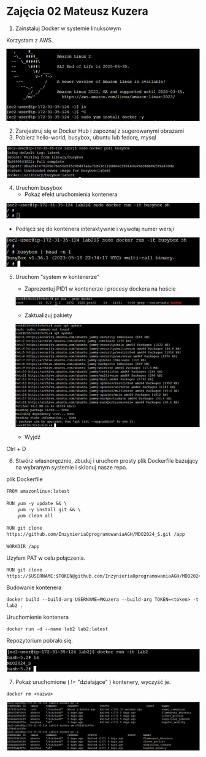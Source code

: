 # Zajęcia 02 Mateusz Kuzera

1. Zainstaluj Docker w systemie linuksowym

Korzystam z AWS.

![AWSLINUX](ss/linux.jpg)

2. Zarejestruj się w Docker Hub i zapoznaj z sugerowanymi obrazami
3. Pobierz hello-world, busybox, ubuntu lub fedorę, mysql

![busybox](ss/busybox.jpg)

4. Uruchom busybox
   - Pokaż efekt uruchomienia kontenera

![busybox](ss/uruchomionebusybox.jpg)

   - Podłącz się do kontenera interaktywnie i wywołaj numer wersji

![busybox](ss/werjsaBusyBOx.jpg)

5. Uruchom "system w kontenerze"
   - Zaprezentuj PID1 w kontenerze i procesy dockera na hoście

   ![procesydocker](ss/procesydocker.jpg)
   
   - Zaktualizuj pakiety
  
   ![busybox](ss/zaaktualizujpakiety.jpg)

   - Wyjdź

Ctrl + D
    
6. Stwórz własnoręcznie, zbuduj i uruchom prosty plik Dockerfile bazujący na wybranym systemie i sklonuj nasze repo. 

plik Dockerfile

```
FROM amazonlinux:latest

RUN yum -y update && \
    yum -y install git && \
    yum clean all

RUN git clone https://github.com/InzynieriaOprogramowaniaAGH/MDO2024_S.git /app

WORKDIR /app
```

Uzyłem PAT w celu połączenia.

```
RUN git clone https://$USERNAME:$TOKEN@github.com/InzynieriaOprogramowaniaAGH/MDO2024_S.git
```

Budowanie kontenera

```
docker build --build-arg USERNAME=MKuzera --build-arg TOKEN=<token> -t lab2 .
```

Uruchomienie kontenera

```
docker run -d --name lab2 lab2:latest
```

Repozytorium pobrało się.

   ![repo](ss/pobierzrepo.jpg)


7. Pokaż uruchomione ( != "działające" ) kontenery, wyczyść je.

```
docker rm <nazwa>
```

   ![repo](ss/usun.jpg)

